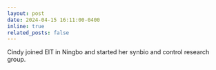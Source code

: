 ```yaml
---
layout: post
date: 2024-04-15 16:11:00-0400
inline: true
related_posts: false
---
```


Cindy joined EIT in Ningbo and started her synbio and control research group.
